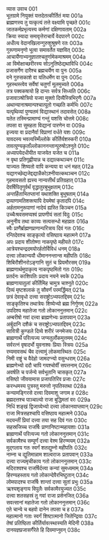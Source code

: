 व्यास उवाच	001    
भूतग्रामे नियुक्तं यत्तदेतत्कीर्तितं मया	001a  
ब्राह्मणस्य तु यत्कृत्यं तत्ते वक्ष्यामि पृच्छते	001c  
जातकर्मप्रभृत्यस्य कर्मणां दक्षिणावताम्	002a  
क्रिया स्यादा समावृत्तेराचार्ये वेदपारगे	002c  
अधीत्य वेदानखिलान्गुरुशुश्रूषणे रतः	003a  
गुरूणामनृणो भूत्वा समावर्तेत यज्ञवित्	003c  
आचार्येणाभ्यनुज्ञातश्चतुर्णामेकमाश्रमम्	004a  
आ विमोक्षाच्छरीरस्य सोऽनुतिष्ठेद्यथाविधि	004c  
प्रजासर्गेण दारैश्च ब्रह्मचर्येण वा पुनः	005a  
वने गुरुसकाशे वा यतिधर्मेण वा पुनः	005c  
गृहस्थस्त्वेव सर्वेषां चतुर्णां मूलमुच्यते	006a  
तत्र पक्वकषायो हि दान्तः सर्वत्र सिध्यति	006c  
प्रजावाञ्श्रोत्रियो यज्वा मुक्तो दिव्यैस्त्रिभिरृणैः	007a  
अथान्यानाश्रमान्पश्चात्पूतो गच्छति कर्मभिः	007c  
यत्पृथिव्यां पुण्यतमं विद्यास्थानं तदावसेत्	008a  
यतेत तस्मिन्प्रामाण्यं गन्तुं यशसि चोत्तमे	008c  
तपसा वा सुमहता विद्यानां पारणेन वा	009a  
इज्यया वा प्रदानैर्वा विप्राणां वर्धते यशः	009c  
यावदस्य भवत्यस्मिँल्लोके कीर्तिर्यशस्करी	010a  
तावत्पुण्यकृताँल्लोकाननन्तान्पुरुषोऽश्नुते	010c  
अध्यापयेदधीयीत याजयेत यजेत च	011a  
न वृथा प्रतिगृह्णीयान्न च दद्यात्कथञ्चन	011c  
याज्यतः शिष्यतो वापि कन्यया वा धनं महत्	012a  
यद्यागच्छेद्यजेद्दद्यान्नैकोऽश्नीयात्कथञ्चन	012c  
गृहमावसतो ह्यस्य नान्यत्तीर्थं प्रतिग्रहात्	013a  
देवर्षिपितृगुर्वर्थं वृद्धातुरबुभुक्षताम्	013c  
अन्तर्हिताभितप्तानां यथाशक्ति बुभूषताम्	014a  
द्रव्याणामतिशक्त्यापि देयमेषां कृतादपि	014c  
अर्हतामनुरूपाणां नादेयं ह्यस्ति किञ्चन	015a  
उच्चैःश्रवसमप्यश्वं प्रापणीयं सतां विदुः	015c  
अनुनीय तथा काव्यः सत्यसन्धो महाव्रतः	016a  
स्वैः प्राणैर्ब्राह्मणप्राणान्परित्राय दिवं गतः	016c  
रन्तिदेवश्च साङ्कृत्यो वसिष्ठाय महात्मने	017a  
अपः प्रदाय शीतोष्णा नाकपृष्ठे महीयते	017c  
आत्रेयश्चन्द्रदमयोरर्हतोर्विविधं धनम्	018a  
दत्त्वा लोकान्ययौ धीमाननन्तान्स महीपतिः	018c  
शिबिरौशीनरोऽङ्गानि सुतं च प्रियमौरसम्	019a  
ब्राह्मणार्थमुपाकृत्य नाकपृष्ठमितो गतः	019c  
प्रतर्दनः काशिपतिः प्रदाय नयने स्वके	020a  
ब्राह्मणायातुलां कीर्तिमिह चामुत्र चाश्नुते	020c  
दिव्यं मृष्टशलाकं तु सौवर्णं परमर्द्धिमत्	021a  
छत्रं देवावृधो दत्त्वा सराष्ट्रोऽभ्यपतद्दिवम्	021c  
साङ्कृतिश्च तथात्रेयः शिष्येभ्यो ब्रह्म निर्गुणम्	022a  
उपदिश्य महातेजा गतो लोकाननुत्तमान्	022c  
अम्बरीषो गवां दत्त्वा ब्राह्मणेभ्यः प्रतापवान्	023a  
अर्बुदानि दशैकं च सराष्ट्रोऽभ्यपतद्दिवम्	023c  
सावित्री कुण्डले दिव्ये शरीरं जनमेजयः	024a  
ब्राह्मणार्थे परित्यज्य जग्मतुर्लोकमुत्तमम्	024c  
सर्वरत्नं वृषादर्भो युवनाश्वः प्रियाः स्त्रियः	025a  
रम्यमावसथं चैव दत्त्वामुं लोकमास्थितः	025c  
निमी राष्ट्रं च वैदेहो जामदग्न्यो वसुन्धराम्	026a  
ब्राह्मणेभ्यो ददौ चापि गयश्चोर्वीं सपत्तनाम्	026c  
अवर्षति च पर्जन्ये सर्वभूतानि चासकृत्	027a  
वसिष्ठो जीवयामास प्रजापतिरिव प्रजाः	027c  
करन्धमस्य पुत्रस्तु मरुत्तो नृपतिस्तथा	028a  
कन्यामङ्गिरसे दत्त्वा दिवमाशु जगाम ह	028c  
ब्रह्मदत्तश्च पाञ्चाल्यो राजा बुद्धिमतां वरः	029a  
निधिं शङ्खं द्विजाग्र्येभ्यो दत्त्वा लोकानवाप्तवान्	029c  
राजा मित्रसहश्चापि वसिष्ठाय महात्मने	030a  
मदयन्तीं प्रियां दत्त्वा तया सह दिवं गतः	030c  
सहस्रजिच्च राजर्षिः प्राणानिष्टान्महायशाः	031a  
ब्राह्मणार्थे परित्यज्य गतो लोकाननुत्तमान्	031c  
सर्वकामैश्च सम्पूर्णं दत्त्वा वेश्म हिरण्मयम्	032a  
मुद्गलाय गतः स्वर्गं शतद्युम्नो महीपतिः	032c  
नाम्ना च द्युतिमान्नाम शाल्वराजः प्रतापवान्	033a  
दत्त्वा राज्यमृचीकाय गतो लोकाननुत्तमान्	033c  
मदिराश्वश्च राजर्षिर्दत्त्वा कन्यां सुमध्यमाम्	034a  
हिरण्यहस्ताय गतो लोकान्देवैरभिष्टुतान्	034c  
लोमपादश्च राजर्षिः शान्तां दत्त्वा सुतां प्रभुः	035a  
ऋश्यशृङ्गाय विपुलैः सर्वकामैरयुज्यत	035c  
दत्त्वा शतसहस्रं तु गवां राजा प्रसेनजित्	036a  
सवत्सानां महातेजा गतो लोकाननुत्तमान्	036c  
एते चान्ये च बहवो दानेन तपसा च ह	037a  
महात्मानो गताः स्वर्गं शिष्टात्मानो जितेन्द्रियाः	037c  
तेषां प्रतिष्ठिता कीर्तिर्यावत्स्थास्यति मेदिनी	038a  
दानयज्ञप्रजासर्गैरेते हि दिवमाप्नुवन्	038c  

